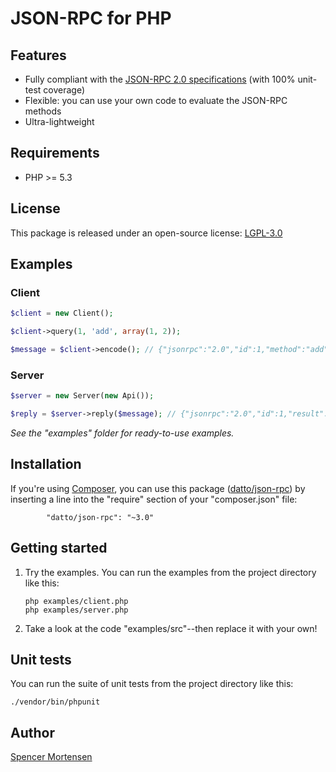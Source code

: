 # JSON-RPC for PHP

## Features

* Fully compliant with the [JSON-RPC 2.0 specifications](http://www.jsonrpc.org/specification) (with 100% unit-test coverage)
* Flexible: you can use your own code to evaluate the JSON-RPC methods
* Ultra-lightweight

## Requirements

* PHP >= 5.3

## License

This package is released under an open-source license: [LGPL-3.0](https://www.gnu.org/licenses/lgpl-3.0.html)

## Examples

### Client

```php
$client = new Client();

$client->query(1, 'add', array(1, 2));

$message = $client->encode(); // {"jsonrpc":"2.0","id":1,"method":"add","params":[1,2]}
```

### Server

```php
$server = new Server(new Api());

$reply = $server->reply($message); // {"jsonrpc":"2.0","id":1,"result":3}
```

*See the "examples" folder for ready-to-use examples.*

## Installation

If you're using [Composer](https://getcomposer.org/), you can use this package
([datto/json-rpc](https://packagist.org/packages/datto/json-rpc))
by inserting a line into the "require" section of your "composer.json" file:
```
        "datto/json-rpc": "~3.0"
```

## Getting started

1. Try the examples. You can run the examples from the project directory like this:
	```
	php examples/client.php
	php examples/server.php
	```

2. Take a look at the code "examples/src"--then replace it with your own!

## Unit tests

You can run the suite of unit tests from the project directory like this:
```
./vendor/bin/phpunit
```

## Author

[Spencer Mortensen](http://spencermortensen.com/contact/)
